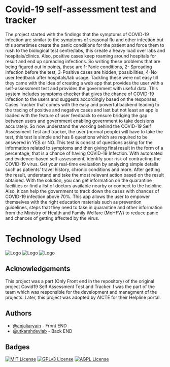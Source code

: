 
# Covid-19 self-assessment test and tracker

The project started with the findings that the symptoms of COVID-19 infection are similar to the symptoms of seasonal flu and other infection but this sometimes create the panic conditions for the patient and force them to rush to the biological test centre/labs, this create a heavy load over labs and hospitals/clinics. Also, positive cases keep roaming around hospitals for result and end up spreading infections. So writing these problems that are being figured out in points, these are 1-Panic conditions, 2- Spreading infection before the test, 3-Positive cases are hidden, possibilities, 4-No user feedback after hospitals/lab usage. Tackling these were not easy till they came with the idea of creating a web app that provides the user with a self-assessment test and provides the government with useful data. This system includes symptoms checker that gives the chance of COVID-19 infection to the users and suggests accordingly based on the responses, Cases Tracker that comes with the easy and powerful backend leading to the tracing of positive and negative cases and last but not least an app is loaded with the feature of user feedback to ensure bridging the gap between users and government enabling government to take decisions accurately. So now understand the working behind the COVID-19 Self Assessment Test and tracker, the user (normal people) will have to take the test, this test is simple and has 8 questions which are required to be answered in YES or NO. This test is consist of questions asking for the information related to symptoms and then giving final result in the form of a percentage, that is a chance of having COVID-19 Infection. With automated and evidence-based self-assessment, identify your risk of contracting the COVID-19 virus. Get your real-time evaluation by analyzing simple details such as patients’ travel history, chronic conditions and more. After getting the result, understand and take the most relevant action based on the result obtained. With the solution, you can get information on the quarantine facilities or find a list of doctors available nearby or connect to the helpline. Also, it can help the government to track down the cases with chances of COVID-19 infection above 70%. This app allows the user to empower themselves with the right education materials such as prevention guidelines, steps that they need to take in quarantine and other information from the Ministry of Health and Family Welfare (MoHFW) to reduce panic and chances of getting affected by the virus.


# Technology Used 

![Logo](https://p.kindpng.com/picc/s/23-237385_transparent-jquery-logo-png-html-css-logo-png.png)
![Logo](https://upload.wikimedia.org/wikipedia/commons/thumb/f/fd/JQuery-Logo.svg/2560px-JQuery-Logo.svg.png)
![Logo](https://www.freepnglogos.com/uploads/logo-php-png/php-jon-dennis-web-design-graphic-design-support-14.png)


## Acknowledgements

 This project was a part (Only Front end in the repository) of the original project Covid19 Self Assessment Test and Tracker. I was the part of the team which was responsible for the development and managment of the projects. Later, this project was adopted by AICTE for their Helpline portal.
## Authors

- [@anjaliaryain](https://github.com/anjaliaryain) - Front END
- [@utkarshdevlab](https://github.com/utkarshdevlab) - Back END


## Badges



[![MIT License](https://img.shields.io/badge/License-MIT-green.svg)](https://choosealicense.com/licenses/mit/)
[![GPLv3 License](https://img.shields.io/badge/License-GPL%20v3-yellow.svg)](https://opensource.org/licenses/)
[![AGPL License](https://img.shields.io/badge/license-AGPL-blue.svg)](http://www.gnu.org/licenses/agpl-3.0)

